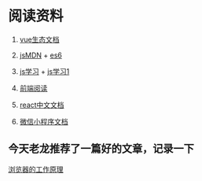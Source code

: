 # 阅读资料

1. [vue生态文档](https://cn.vuejs.org/v2/guide/)

2. [jsMDN](https://developer.mozilla.org/zh-CN/docs/Web/JavaScript) + [es6](http://es6.ruanyifeng.com/#README)

3. [js学习](https://zh.javascript.info/) + [js学习1](https://yangbo5207.github.io/wutongluo/)

4. [前端阅读](https://www.zhangxinxu.com/wordpress/)

5. [react中文文档](https://react-1251415695.cos-website.ap-chengdu.myqcloud.com/)

6. [微信小程序文档](https://developers.weixin.qq.com/miniprogram/dev/framework/)

## 今天老龙推荐了一篇好的文章，记录一下

[浏览器的工作原理](https://www.html5rocks.com/zh/tutorials/internals/howbrowserswork/)